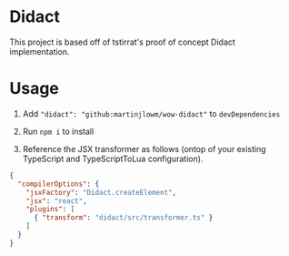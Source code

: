 # Didact

This project is based off of tstirrat's proof of concept Didact implementation.


# Usage

1. Add `"didact": "github:martinjlowm/wow-didact"` to `devDependencies`

2. Run `npm i` to install

3. Reference the JSX transformer as follows (ontop of your existing TypeScript
   and TypeScriptToLua configuration).

```json
{
  "compilerOptions": {
    "jsxFactory": "Didact.createElement",
    "jsx": "react",
    "plugins": [
      { "transform": "didact/src/transformer.ts" }
    ]
  }
}
```
